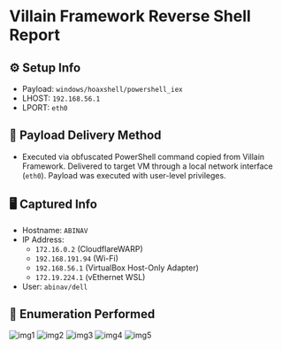 # Villain Framework Reverse Shell Report

## ⚙️ Setup Info
- Payload: `windows/hoaxshell/powershell_iex`
- LHOST: `192.168.56.1`
- LPORT: `eth0`

## 🔁 Payload Delivery Method
- Executed via obfuscated PowerShell command copied from Villain Framework. Delivered to target VM through a local network interface (`eth0`). Payload was executed with user-level privileges.

## 🖥️ Captured Info
- Hostname: `ABINAV`
- IP Address: 
  - `172.16.0.2` (CloudflareWARP)
  - `192.168.191.94` (Wi-Fi)
  - `192.168.56.1` (VirtualBox Host-Only Adapter)
  - `172.19.224.1` (vEthernet WSL)
- User: `abinav/dell`

## 🔎 Enumeration Performed

![img1](img1.jpg)
![img2](img2.jpg)
![img3](img3.jpg)
![img4](img4.jpg)
![img5](img5.jpg)

